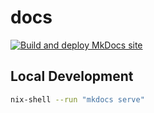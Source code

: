 # docs

[![Build and deploy MkDocs site](https://github.com/lasseheia/docs/actions/workflows/pages.yaml/badge.svg)](https://github.com/lasseheia/docs/actions/workflows/pages.yaml)

## Local Development

```zsh
nix-shell --run "mkdocs serve"
```

